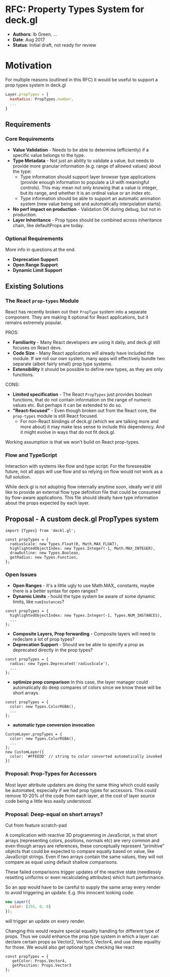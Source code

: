 # RFC: Property Types System for deck.gl

* **Authors**: Ib Green, ...
* **Date**: Aug 2017
* **Status**: Initial draft, not ready for review

# Motivation

For multiple reasons (outlined in this RFC) it would be useful to support a prop types system in deck.gl
```js
Layer.propTypes = {
  maxRadius: PropTypes.number,
  ...
}
```

## Requirements

### Core Requirements

* **Value Validation** - Needs to be able to determine (efficiently) if a specific value belongs to the type.
* **Type Metadata** - Not just an ability to validate a value, but needs to provide more granular information (e.g. range of allowed values) about the type:
    * Type information should support layer browser type applications (provide enough information to populate a UI with meaningful controls). This may mean not only knowing that a value is integer, but its range, and whether it is an ordinal value or an index etc.
    * Type information should be able to support an automatic animation system (new value being set and automatically interpolation starts).
* **No perf impact on production** - Validation OK during debug, but not in production.
* **Layer Inheritance** - Prop types should be combined across inheritance chain, like defaultProps are today.

### Optional Requirements

More info in questions at the end.

* **Deprecation Support**
* **Open Range Support**
* **Dynamic Limit Support**


## Existing Solutions

### The React `prop-types` Module

React has recently broken out their `PropType` system into a separate component. They are making it optional for React applications, but it remains extremely popular.

PROS:
* **Familiarity** - Many React developers are using it daily, and deck.gl still focuses on React devs.
* **Code Size** - Many React applications will already have included the module. If we roll our own system, many apps will effectively bundle two separate (albeit fairly small) prop type systems.
* **Extensibility** it should be possible to define new types, as they are only functions.

CONS:
* **Limited specification** - The React `PropTypes` just provides boolean functions, that do not contain information on the range of numeric values etc. But perhaps it can be extended to do so.
* **"React-focused"** - Even though broken out from the React core, the `prop-types` module is still React focused.
    * For non-React bindings of deck.gl (which we are talking more and more about) it may make less sense to include this dependency. And it might evolve in ways that do not fit deck.gl.

Working assumption is that we won't build on React prop-types.


### Flow and TypeScript

Interaction with systems like flow and type script: For the foreseeable future, not all apps will use flow and so relying on flow would not work as a full solution.

While deck.gl is not adopting flow internally anytime soon, ideally we'd still like to provide an external flow type definition file that could be consumed by flow-aware applications. This file should ideally have type information about the props expected by each layer.


## Proposal - A custom deck.gl PropTypes system

```
import {Types} from 'deckl.gl';

const propTypes = {
  radiusScale: new Types.Float(0, Math.MAX_FLOAT),
  highlightedObjectIndex: new Types.Integer(-1, Math.MAX_INTEGER),
  drawOutline: new Types.Boolean,
  getRadius: new Types.Function,
};
```

### Open Issues
* **Open Ranges** - It's a little ugly to use Math.MAX_ constants, maybe there is a better syntax for open ranges?
* **Dynamic Limits** - hould the type system be aware of some dynamic limits, like `numInstances`?
```
const propTypes = {
  highlightedObjectIndex: new Types.Integer(-1, Types.NUM_INSTANCES),
  ...
};
```
* **Composite Layers, Prop forwarding** - Composite layers will need to redeclare a lot of prop types?
* **Deprecation Support** - Should we be able to specify a prop as deprecated directly in the prop types?
```
const propTypes = {
  radius: new Types.Deprecated('radiusScale'),
  ...
};
```
* **optimize prop comparison**
In this case, the layer manager could automatically do deep compares of colors since we know these will be short arrays.
```
const propTypes = {
  color: new Types.ColorRGBA(),
  ...
};
```
* **automatic type conversion invocation**
```
CustomLayer.propTypes = {
  color: new Types.ColorRGBA(),
  ...
};
new CustomLayer({
  color: '#FFEEDD' // string to color converted automatically invoked
})
```


### Proposal: Prop-Types for Accessors

Most layer attribute updaters are doing the same thing which could easily be automated, especially if we had prop types for accessors. This could remove 10-20% of the code from each layer, at the cost of layer source code being a little less easily understood.


### Proposal: Deep-equal on short arrays?

Cut from feature scratch-pad

A complication with reactive 3D programming in JavaScript, is that short arrays (representing colors, positions, normals etc) are very common and even though arrays are references, these conceptually represent “primitive” objects that could be expected to compare equally based on value, like JavaScript strings. Even if two arrays contain the same values, they will not compare as equal using default shallow comparisons.

These failed comparisons trigger updates of the reactive state (needlessly resetting uniforms or even recalculating attributes) which hurt performance.

So an app would have to be careful to supply the same array every render to avoid triggering an update. E.g. this innocent looking code:
```js
new Layer({
  color: [255, 0, 0]
});
```
will trigger an update on every render.

Changing this would require special equality handling for different type of props. Thus we could enhance the prop type system in which a layer can declare certain props as Vector2, Vector3, Vector4, and use deep equality for those.
We would also get optional type checking like react
```
const propTypes = {
   getColor: Props.Vector4,
   getPosition: Props.Vector3
};
```